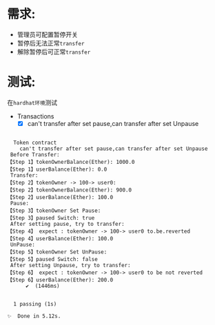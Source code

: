 # 需求:

- 管理员可配置暂停开关
- 暂停后无法正常`transfer`
- 解除暂停后可正常`transfer`

# 测试:

在`hardhat环境`测试

- Transactions
  - [x] can't transfer after set pause,can transfer after set Unpause

```
 
  Token contract
    can't transfer after set pause,can transfer after set Unpause
 Before Transfer: 
【Step 1】tokenOwnerBalance(Ether): 1000.0
【Step 1】userBalance(Ether): 0.0
 Transfer: 
【Step 2】tokenOwner -> 100-> user0: 
【Step 2】tokenOwnerBalance(Ether): 900.0
【Step 2】userBalance(Ether): 100.0
 Pause: 
【Step 3】tokenOwner Set Pause: 
【Step 3】paused Switch: true
 After setting pause, try to transfer: 
【Step 4】 expect : tokenOwner -> 100-> user0 to.be.reverted
【Step 4】userBalance(Ether): 100.0
 UnPause: 
【Step 5】tokenOwner Set UnPause: 
【Step 5】paused Switch: false
 After setting Unpause, try to transfer: 
【Step 6】 expect : tokenOwner -> 100-> user0 to be not reverted
【Step 6】userBalance(Ether): 200.0
      ✔  (1446ms)


  1 passing (1s)

✨  Done in 5.12s.

```